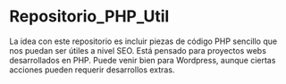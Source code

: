 # Repositorio_PHP_Util
La idea con este repositorio es incluir piezas de código PHP sencillo que nos puedan ser útiles a nivel SEO. 
Está pensado para proyectos webs desarrollados en PHP.
Puede venir bien para Wordpress, aunque ciertas acciones pueden requerir desarrollos extras.
